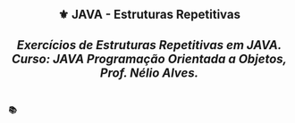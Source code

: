 <h2 align="center">⚜️ JAVA - Estruturas Repetitivas
<i><h4 align="center">Exercícios de Estruturas Repetitivas em JAVA. <br>
Curso: JAVA Programação Orientada a Objetos, Prof. Nélio Alves. </i>

##

<h4>📚</h4>

<h6> </h6>
 
